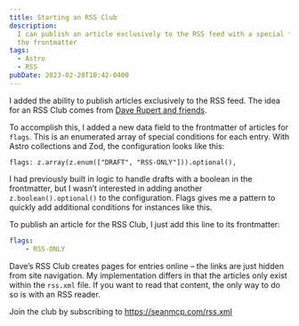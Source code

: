 ```yaml
---
title: Starting an RSS Club
description:
  I can publish an article exclusively to the RSS feed with a special flag in
  the frontmatter
tags:
  - Astro
  - RSS
pubDate: 2023-02-28T10:42-0400
---
```


I added the ability to publish articles exclusively to the RSS feed. The idea
for an RSS Club comes from
[Dave Rupert and friends](https://daverupert.com/rss-club/).

To accomplish this, I added a new data field to the frontmatter of articles for
`flags`. This is an enumerated array of special conditions for each entry. With
Astro collections and Zod, the configuration looks like this:

```tsx
flags: z.array(z.enum(["DRAFT", "RSS-ONLY"])).optional(),
```

I had previously built in logic to handle drafts with a boolean in the
frontmatter, but I wasn’t interested in adding another `z.boolean().optional()`
to the configuration. Flags gives me a pattern to quickly add additional
conditions for instances like this.

To publish an article for the RSS Club, I just add this line to its frontmatter:

```yaml
flags:
    - RSS-ONLY
```

Dave’s RSS Club creates pages for entries online – the links are just hidden
from site navigation. My implementation differs in that the articles only exist
within the `rss.xml` file. If you want to read that content, the only way to do
so is with an RSS reader.

Join the club by subscribing to https://seanmcp.com/rss.xml
